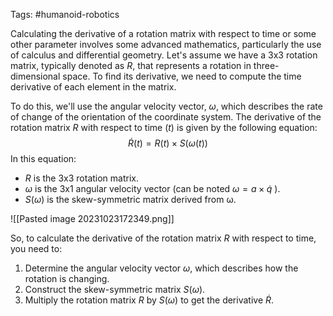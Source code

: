 Tags: #humanoid-robotics 

Calculating the derivative of a rotation matrix with respect to time or some other parameter involves some advanced mathematics, particularly the use of calculus and differential geometry. Let's assume we have a 3x3 rotation matrix, typically denoted as $R$, that represents a rotation in three-dimensional space. To find its derivative, we need to compute the time derivative of each element in the matrix.

To do this, we'll use the angular velocity vector, $\omega$, which describes the rate of change of the orientation of the coordinate system. The derivative of the rotation matrix $R$ with respect to time ($t$) is given by the following equation:
$$
\dot{R}(t) = R(t) \times S(\omega(t))
$$
In this equation:

- $R$ is the 3x3 rotation matrix.
- $\omega$ is the 3x1 angular velocity vector (can be noted $\omega = a \times \dot{q}$ ).
- $S(\omega)$ is the skew-symmetric matrix derived from ω.

![[Pasted image 20231023172349.png]]

So, to calculate the derivative of the rotation matrix $R$ with respect to time, you need to:

1. Determine the angular velocity vector $\omega$, which describes how the rotation is changing.
2. Construct the skew-symmetric matrix $S(\omega)$.
3. Multiply the rotation matrix $R$ by $S(\omega)$ to get the derivative $\dot{R}$.
